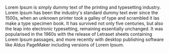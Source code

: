 Lorem Ipsum is simply dummy text of the printing and typesetting industry. 
Lorem Ipsum has been the industry's standard dummy text ever since the 1500s, 
when an unknown printer took a galley of type and scrambled it las make a type specimen book. 
It has survived not only five centuries, but also the leap into electronic typesetting, 
remaining essentially unchanged. It was popularised in the 1960s
 with the release of Letraset sheets containing Lorem Ipsum passages, 
and more recently with desktop publishing software like Aldus PageMaker 
including versions of Lorem Ipsum.